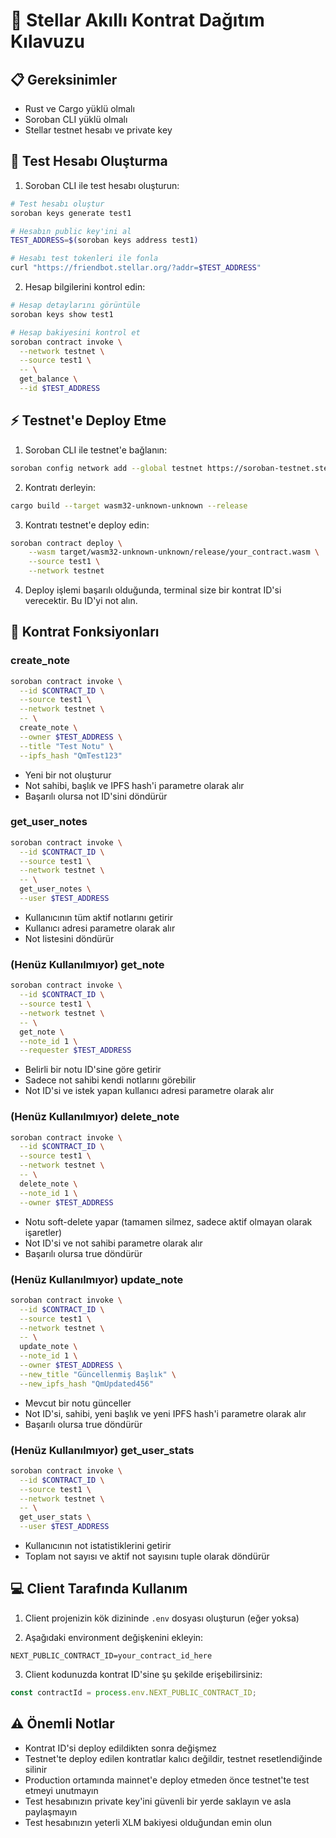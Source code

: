 # 🚀 Stellar Akıllı Kontrat Dağıtım Kılavuzu

## 📋 Gereksinimler
- Rust ve Cargo yüklü olmalı
- Soroban CLI yüklü olmalı
- Stellar testnet hesabı ve private key

## 🔑 Test Hesabı Oluşturma

1. Soroban CLI ile test hesabı oluşturun:
```bash
# Test hesabı oluştur
soroban keys generate test1

# Hesabın public key'ini al
TEST_ADDRESS=$(soroban keys address test1)

# Hesabı test tokenleri ile fonla
curl "https://friendbot.stellar.org/?addr=$TEST_ADDRESS"
```

2. Hesap bilgilerini kontrol edin:
```bash
# Hesap detaylarını görüntüle
soroban keys show test1

# Hesap bakiyesini kontrol et
soroban contract invoke \
  --network testnet \
  --source test1 \
  -- \
  get_balance \
  --id $TEST_ADDRESS
```

## ⚡ Testnet'e Deploy Etme

1. Soroban CLI ile testnet'e bağlanın:
```bash
soroban config network add --global testnet https://soroban-testnet.stellar.org
```

2. Kontratı derleyin:
```bash
cargo build --target wasm32-unknown-unknown --release
```

3. Kontratı testnet'e deploy edin:
```bash
soroban contract deploy \
    --wasm target/wasm32-unknown-unknown/release/your_contract.wasm \
    --source test1 \
    --network testnet
```

4. Deploy işlemi başarılı olduğunda, terminal size bir kontrat ID'si verecektir. Bu ID'yi not alın.

## 📝 Kontrat Fonksiyonları

### create_note
```bash
soroban contract invoke \
  --id $CONTRACT_ID \
  --source test1 \
  --network testnet \
  -- \
  create_note \
  --owner $TEST_ADDRESS \
  --title "Test Notu" \
  --ipfs_hash "QmTest123"
```
- Yeni bir not oluşturur
- Not sahibi, başlık ve IPFS hash'i parametre olarak alır
- Başarılı olursa not ID'sini döndürür

### get_user_notes
```bash
soroban contract invoke \
  --id $CONTRACT_ID \
  --source test1 \
  --network testnet \
  -- \
  get_user_notes \
  --user $TEST_ADDRESS
```
- Kullanıcının tüm aktif notlarını getirir
- Kullanıcı adresi parametre olarak alır
- Not listesini döndürür

### (Henüz Kullanılmıyor) get_note
```bash
soroban contract invoke \
  --id $CONTRACT_ID \
  --source test1 \
  --network testnet \
  -- \
  get_note \
  --note_id 1 \
  --requester $TEST_ADDRESS
```
- Belirli bir notu ID'sine göre getirir
- Sadece not sahibi kendi notlarını görebilir
- Not ID'si ve istek yapan kullanıcı adresi parametre olarak alır

### (Henüz Kullanılmıyor) delete_note
```bash
soroban contract invoke \
  --id $CONTRACT_ID \
  --source test1 \
  --network testnet \
  -- \
  delete_note \
  --note_id 1 \
  --owner $TEST_ADDRESS
```
- Notu soft-delete yapar (tamamen silmez, sadece aktif olmayan olarak işaretler)
- Not ID'si ve not sahibi parametre olarak alır
- Başarılı olursa true döndürür

### (Henüz Kullanılmıyor) update_note
```bash
soroban contract invoke \
  --id $CONTRACT_ID \
  --source test1 \
  --network testnet \
  -- \
  update_note \
  --note_id 1 \
  --owner $TEST_ADDRESS \
  --new_title "Güncellenmiş Başlık" \
  --new_ipfs_hash "QmUpdated456"
```
- Mevcut bir notu günceller
- Not ID'si, sahibi, yeni başlık ve yeni IPFS hash'i parametre olarak alır
- Başarılı olursa true döndürür

### (Henüz Kullanılmıyor) get_user_stats
```bash
soroban contract invoke \
  --id $CONTRACT_ID \
  --source test1 \
  --network testnet \
  -- \
  get_user_stats \
  --user $TEST_ADDRESS
```
- Kullanıcının not istatistiklerini getirir
- Toplam not sayısı ve aktif not sayısını tuple olarak döndürür

## 💻 Client Tarafında Kullanım

1. Client projenizin kök dizininde `.env` dosyası oluşturun (eğer yoksa)

2. Aşağıdaki environment değişkenini ekleyin:
```
NEXT_PUBLIC_CONTRACT_ID=your_contract_id_here
```

3. Client kodunuzda kontrat ID'sine şu şekilde erişebilirsiniz:
```typescript
const contractId = process.env.NEXT_PUBLIC_CONTRACT_ID;
```

## ⚠️ Önemli Notlar
- Kontrat ID'si deploy edildikten sonra değişmez
- Testnet'te deploy edilen kontratlar kalıcı değildir, testnet resetlendiğinde silinir
- Production ortamında mainnet'e deploy etmeden önce testnet'te test etmeyi unutmayın
- Test hesabınızın private key'ini güvenli bir yerde saklayın ve asla paylaşmayın
- Test hesabınızın yeterli XLM bakiyesi olduğundan emin olun
